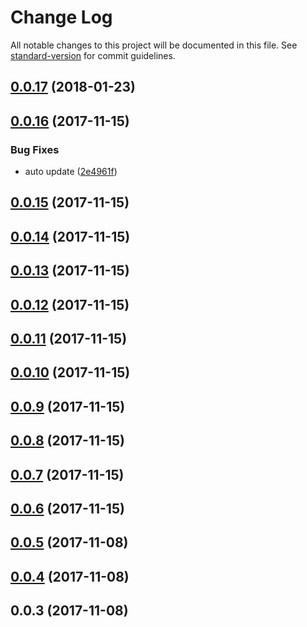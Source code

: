 # Change Log

All notable changes to this project will be documented in this file. See [standard-version](https://github.com/conventional-changelog/standard-version) for commit guidelines.

<a name="0.0.17"></a>
## [0.0.17](https://github.com/canfeit/canfeit/compare/v0.0.16...v0.0.17) (2018-01-23)



<a name="0.0.16"></a>
## [0.0.16](https://github.com/canfeit/canfeit/compare/v0.0.15...v0.0.16) (2017-11-15)


### Bug Fixes

* auto update ([2e4961f](https://github.com/canfeit/canfeit/commit/2e4961f))



<a name="0.0.15"></a>
## [0.0.15](https://github.com/canfeit/canfeit/compare/v0.0.14...v0.0.15) (2017-11-15)



<a name="0.0.14"></a>
## [0.0.14](https://github.com/canfeit/canfeit/compare/v0.0.13...v0.0.14) (2017-11-15)



<a name="0.0.13"></a>
## [0.0.13](https://github.com/canfeit/canfeit/compare/v0.0.12...v0.0.13) (2017-11-15)



<a name="0.0.12"></a>
## [0.0.12](https://github.com/canfeit/canfeit/compare/v0.0.11...v0.0.12) (2017-11-15)



<a name="0.0.11"></a>
## [0.0.11](https://github.com/canfeit/canfeit/compare/v0.0.10...v0.0.11) (2017-11-15)



<a name="0.0.10"></a>
## [0.0.10](https://github.com/canfeit/canfeit/compare/v0.0.9...v0.0.10) (2017-11-15)



<a name="0.0.9"></a>
## [0.0.9](https://github.com/canfeit/canfeit/compare/v0.0.8...v0.0.9) (2017-11-15)



<a name="0.0.8"></a>
## [0.0.8](https://github.com/canfeit/canfeit/compare/v0.0.7...v0.0.8) (2017-11-15)



<a name="0.0.7"></a>
## [0.0.7](https://github.com/canfeit/canfeit/compare/v0.0.6...v0.0.7) (2017-11-15)



<a name="0.0.6"></a>
## [0.0.6](https://github.com/canfeit/canfeit/compare/v0.0.5...v0.0.6) (2017-11-15)



<a name="0.0.5"></a>
## [0.0.5](https://github.com/canfeit/canfeit/compare/v0.0.4...v0.0.5) (2017-11-08)



<a name="0.0.4"></a>
## [0.0.4](https://github.com/canfeit/canfeit/compare/v0.0.3...v0.0.4) (2017-11-08)



<a name="0.0.3"></a>
## 0.0.3 (2017-11-08)
